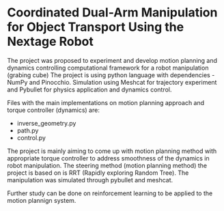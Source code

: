 # Coordinated Dual-Arm Manipulation for Object Transport Using the Nextage Robot

The project was proposed to experiment and develop motion planning and dynamics controlling computational framework for a robot manipulation (grabing cube)
The project is using python language with dependencies - NumPy and Pinocchio.
Simulation using Meshcat for trajectory experiment and Pybullet for physics application and dynamics control.

Files with the main implementations on motion planning approach and torque controller (dynamics) are:
* inverse_geometry.py
* path.py
* control.py

The project is mainly aiming to come up with motion planning method with appropriate torque controller to address smoothness of the dynamics in robot manipulation.
The steering method (motion planning method) the project is based on is RRT (Rapidly exploring Random Tree).
The manipulation was simulated through pybullet and meshcat.

Further study can be done on reinforcement learning to be applied to the motion plannign system.
